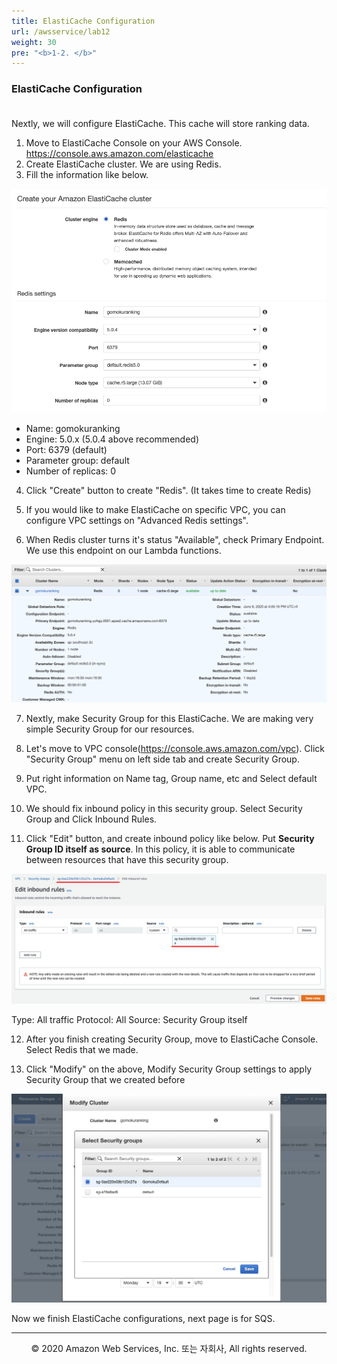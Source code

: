 ```yaml
---
title: ElastiCache Configuration
url: /awsservice/lab12
weight: 30
pre: "<b>1-2. </b>"
---
```


### ElastiCache Configuration <br/><br/>

Nextly, we will configure ElastiCache. This cache will store ranking data.

1. Move to ElastiCache Console on your AWS Console. https://console.aws.amazon.com/elasticache
2. Create ElastiCache cluster. We are using Redis. 
3. Fill the information like below.

![Redis](./images/ElastiCache_Redis[en].png)

* Name: gomokuranking    
* Engine: 5.0.x (5.0.4 above recommended)    
* Port: 6379 (default)    
* Parameter group: default    
* Number of replicas: 0    

4. Click "Create" button to create "Redis". (It takes time to create Redis)

5. If you would like to make ElastiCache on specific VPC, you can configure VPC settings on "Advanced Redis settings".

6. When Redis cluster turns it's status "Available", check Primary Endpoint. We use this endpoint on our Lambda functions.

![ElastiCache](./images/ElastiCache_DB[en].png)

7. Nextly, make Security Group for this ElastiCache. We are making very simple Security Group for our resources.

8. Let's move to VPC console(https://console.aws.amazon.com/vpc). Click "Security Group" menu on left side tab and create Security Group.

9. Put right information on Name tag, Group name, etc and Select default VPC.

10. We should fix inbound policy in this security group. Select Security Group and Click Inbound Rules.

11. Click "Edit" button, and create inbound policy like below. Put **Security Group ID itself as source**. In this policy, it is able to communicate between resources that have this security group.

![SecurityGroup](./images/SecurityGroup[en].png)

Type: All traffic
Protocol: All
Source: Security Group itself

12. After you finish creating Security Group, move to ElastiCache Console. Select Redis that we made.

13. Click "Modify" on the above, Modify Security Group settings to apply Security Group that we created before

![ElastiCache_SG](./images/ElastiCache_SG[en].png)

Now we finish ElastiCache configurations, next page is for SQS.

---
<p align="center">
© 2020 Amazon Web Services, Inc. 또는 자회사, All rights reserved.
</p>
